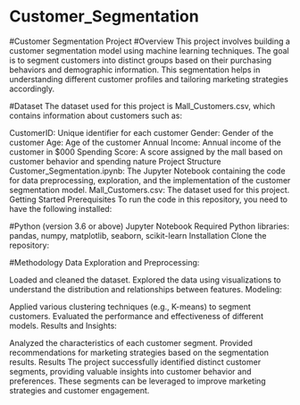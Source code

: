 # Customer_Segmentation

#Customer Segmentation Project
#Overview
This project involves building a customer segmentation model using machine learning techniques. The goal is to segment customers into distinct groups based on their purchasing behaviors and demographic information. This segmentation helps in understanding different customer profiles and tailoring marketing strategies accordingly.

#Dataset
The dataset used for this project is Mall_Customers.csv, which contains information about customers such as:

CustomerID: Unique identifier for each customer
Gender: Gender of the customer
Age: Age of the customer
Annual Income: Annual income of the customer in $000
Spending Score: A score assigned by the mall based on customer behavior and spending nature
Project Structure
Customer_Segmentation.ipynb: The Jupyter Notebook containing the code for data preprocessing, exploration, and the implementation of the customer segmentation model.
Mall_Customers.csv: The dataset used for this project.
Getting Started
Prerequisites
To run the code in this repository, you need to have the following installed:

#Python (version 3.6 or above)
Jupyter Notebook
Required Python libraries: pandas, numpy, matplotlib, seaborn, scikit-learn
Installation
Clone the repository:



#Methodology
Data Exploration and Preprocessing:

Loaded and cleaned the dataset.
Explored the data using visualizations to understand the distribution and relationships between features.
Modeling:

Applied various clustering techniques (e.g., K-means) to segment customers.
Evaluated the performance and effectiveness of different models.
Results and Insights:

Analyzed the characteristics of each customer segment.
Provided recommendations for marketing strategies based on the segmentation results.
Results
The project successfully identified distinct customer segments, providing valuable insights into customer behavior and preferences. These segments can be leveraged to improve marketing strategies and customer engagement.
